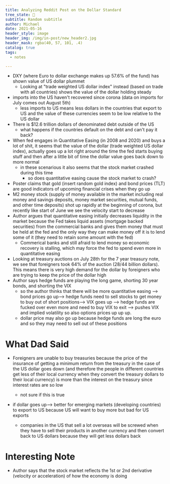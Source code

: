 ```yaml
---
title: Analyzing Reddit Post on the Dollar Standard
tree_state: 🌱
subtitle: Random subtitle
author: Michael
date: 2021-05-16
header_style: image
header_img: /img/in-post/new_header2.jpg
header_mask: rgba(40, 57, 101, .4)
catalog: true
tags:
  - notes

---
```


- DXY (where Euro to dollar exchange makes up 57.6% of the fund) has shown value of US dollar plummet
  - Looking at "trade weighted US dollar index" instead (based on trade with all countries) shows the value of the dollar holding steady
- imports into the US haven't recovered since corona (data on imports for July comes out August 5th)
  - less imports to US means less dollars in the countries that export to US and the value of these currencies  seem to be low relative to the US dollar
- There is $12.6 trillion dollars of denominated debt outside of the US
  - what happens if the countries default on the debt and can't pay it back?
- When fed engages in Quantitative Easing (in 2008 and 2020) and buys a lot of shit, it seems that the value of the dollar (trade weighted US dollar index), actually goes up a lot right around the time the fed starts buying stuff and then after a little bit of time the dollar value goes back down to more normal
  - in these scenarious it also seems that the stock market crashed during this time
    - so does quantitative easing cause the stock market to crash?
- Poster claims that gold (insert random gold index) and bond prices (TLT) are good indicators of upcoming financial crises when they go up
- M2 money stock (supply of money available in the market including real money and savings deposits, money market securities, mutual funds, and other time deposits) shot up rapidly at the beginning of corona, but recently like start of June we see the velocity start to decrease
- Author argues that quantitative easing initially decreases liquidity in the market because the Fed takes liquid assets (mortgage backed securities) from the commercial banks and gives them money that must be held at the fed and the only way they can make money off it is to lend some of it (they need to retain some amount with the fed)
  - Commerical banks and still afraid to lend money so economic recovery is stalling, which may force the fed to spend even more in quantitative easing
-  Looking at treasury auctions on July 28th for the 7 year treasury note, we see that foreigners took 64% of the auction (28/44 billion dollars). This means there is very high demand for the dollar by foreigners who are trying to keep the price of the dollar high
- Author says hedge funds are playing the long game, shorting 30 year bonds, and shorting the VIX
  - so the author thinks that there will be more quantitative easing --> bond prices go up--> hedge funds need to sell stocks to get money to buy out of short positions--> VIX goes up --> hedge funds are fucked over even more and need to buy VIX to exit --> pushes VIX and implied volatility so also options prices up up up.
  - dollar price may also go up because hedge funds are long the euro and so they may need to sell out of these positions



# What Dad Said

- Foreigners are unable to buy treasuries because the price of the insurance of getting a minimum return from the treasury in the case of the US dollar goes down (and therefore the people in different countries get less of their local currency when they convert the treasury dollars to their local currency) is more than the interest on the treasury since interest rates are so low
  - not sure if this is true

- if dollar goes up--> better for emerging markets (developing countries) to export to US because US will want to buy more but bad for US exports
  - companies in the US that sell a lot overseas will be screwed when they have to sell their products in another currency and then convert back to US dollars because they will get less dollars back

# Interesting Note

- Author says that the stock market reflects the 1st or 2nd derivative (velocity or acceleration) of how the economy is doing